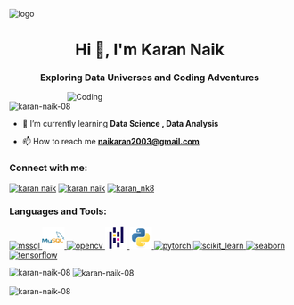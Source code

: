 ![logo](https://media.licdn.com/dms/image/D4D12AQH65p4nl-pdwQ/article-cover_image-shrink_600_2000/0/1678727160673?e=2147483647&v=beta&t=TAwqYPSUgA_5RECimPKZIDzFO6AcxQ0f5IpXhj8MEq0)
<h1 align="center">Hi 👋, I'm Karan Naik</h1>
<h3 align="center">Exploring Data Universes and Coding Adventures</h3>
<img align="right" alt="Coding" width="400" src="https://www.google.com/imgres?q=laptop%20image%20with%20transparent%20background&imgurl=https%3A%2F%2Fimages.rawpixel.com%2Fimage_png_800%2FcHJpdmF0ZS9sci9pbWFnZXMvd2Vic2l0ZS8yMDIzLTA5L3Jhd3BpeGVsX29mZmljZV8zMV9waG90b19vZl9hX2xhcHRvcF9tb2NrdXBfY2xvc2UtdXBfbWluaW1hbF9pc182M2Q2NzViOS00YjlhLTQ3OWEtOGMyMS1hYWQwMjViNWYzZDIucG5n.png&imgrefurl=https%3A%2F%2Fwww.rawpixel.com%2Fsearch%2Flaptop%2520png&docid=sTfUuoNkdjGR2M&tbnid=qqS1082Kd7mkRM&vet=12ahUKEwiSg4j0476FAxV42TgGHa64BaIQM3oECBYQAA..i&w=800&h=498&hcb=2&ved=2ahUKEwiSg4j0476FAxV42TgGHa64BaIQM3oECBYQAA">

<p align="left"> <img src="https://komarev.com/ghpvc/?username=karan-naik-08&label=Profile%20views&color=0e75b6&style=flat" alt="karan-naik-08" /> </p>

- 🌱 I’m currently learning **Data Science , Data Analysis**

- 📫 How to reach me **naikaran2003@gmail.com**

<h3 align="left">Connect with me:</h3>
<p align="left">
<a href="https://twitter.com/Karan18760256" target="blank"><img align="center" src="https://raw.githubusercontent.com/rahuldkjain/github-profile-readme-generator/master/src/images/icons/Social/twitter.svg" alt="karan naik" height="30" width="40" /></a>
<a href="https://www.linkedin.com/in/karan-naik-8ab42323a/" target="blank"><img align="center" src="https://raw.githubusercontent.com/rahuldkjain/github-profile-readme-generator/master/src/images/icons/Social/linked-in-alt.svg" alt="karan naik" height="30" width="40" /></a>
<a href="https://instagram.com/karan_nk8" target="blank"><img align="center" src="https://raw.githubusercontent.com/rahuldkjain/github-profile-readme-generator/master/src/images/icons/Social/instagram.svg" alt="karan_nk8" height="30" width="40" /></a>
</p>

<h3 align="left">Languages and Tools:</h3>
<p align="left"> <a href="https://www.microsoft.com/en-us/sql-server" target="_blank" rel="noreferrer"> <img src="https://www.svgrepo.com/show/303229/microsoft-sql-server-logo.svg" alt="mssql" width="40" height="40"/> </a> <a href="https://www.mysql.com/" target="_blank" rel="noreferrer"> <img src="https://raw.githubusercontent.com/devicons/devicon/master/icons/mysql/mysql-original-wordmark.svg" alt="mysql" width="40" height="40"/> </a> <a href="https://opencv.org/" target="_blank" rel="noreferrer"> <img src="https://www.vectorlogo.zone/logos/opencv/opencv-icon.svg" alt="opencv" width="40" height="40"/> </a> <a href="https://pandas.pydata.org/" target="_blank" rel="noreferrer"> <img src="https://raw.githubusercontent.com/devicons/devicon/2ae2a900d2f041da66e950e4d48052658d850630/icons/pandas/pandas-original.svg" alt="pandas" width="40" height="40"/> </a> <a href="https://www.python.org" target="_blank" rel="noreferrer"> <img src="https://raw.githubusercontent.com/devicons/devicon/master/icons/python/python-original.svg" alt="python" width="40" height="40"/> </a> <a href="https://pytorch.org/" target="_blank" rel="noreferrer"> <img src="https://www.vectorlogo.zone/logos/pytorch/pytorch-icon.svg" alt="pytorch" width="40" height="40"/> </a> <a href="https://scikit-learn.org/" target="_blank" rel="noreferrer"> <img src="https://upload.wikimedia.org/wikipedia/commons/0/05/Scikit_learn_logo_small.svg" alt="scikit_learn" width="40" height="40"/> </a> <a href="https://seaborn.pydata.org/" target="_blank" rel="noreferrer"> <img src="https://seaborn.pydata.org/_images/logo-mark-lightbg.svg" alt="seaborn" width="40" height="40"/> </a> <a href="https://www.tensorflow.org" target="_blank" rel="noreferrer"> <img src="https://www.vectorlogo.zone/logos/tensorflow/tensorflow-icon.svg" alt="tensorflow" width="40" height="40"/> </a> </p>

<p><img align="left" src="https://github-readme-stats.vercel.app/api/top-langs?username=karan-naik-08&show_icons=true&locale=en&layout=compact" alt="karan-naik-08" /></p>

<p>&nbsp;<img align="center" src="https://github-readme-stats.vercel.app/api?username=karan-naik-08&show_icons=true&locale=en" alt="karan-naik-08" /></p>

<p><img align="center" src="https://github-readme-streak-stats.herokuapp.com/?user=karan-naik-08&" alt="karan-naik-08" /></p>
